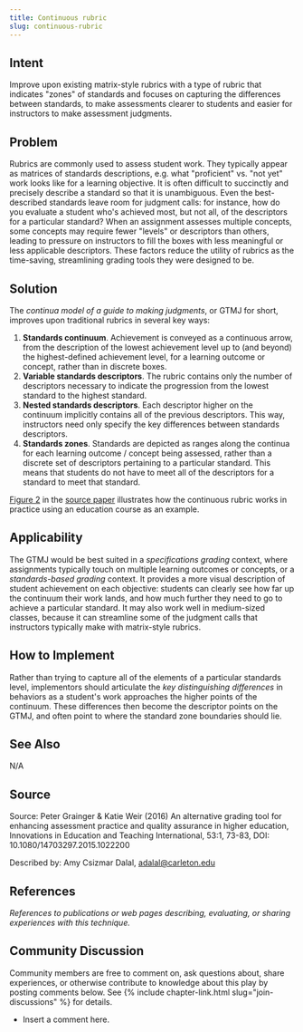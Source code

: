```yaml
---
title: Continuous rubric
slug: continuous-rubric
---
```


## Intent

Improve upon existing matrix-style rubrics with a type of rubric that indicates "zones" of standards and focuses on capturing the differences between standards, to make assessments clearer to students and easier for instructors to make assessment judgments.


## Problem

Rubrics are commonly used to assess student work. They typically appear as matrices of standards descriptions, e.g. what "proficient" vs. "not yet" work looks like for a learning objective. It is often difficult to succinctly and precisely describe a standard so that it is unambiguous. Even the best-described standards leave room for judgment calls: for instance, how do you evaluate a student who's achieved most, but not all, of the descriptors for a particular standard? When an assignment assesses multiple concepts, some concepts may require fewer "levels" or descriptors than others, leading to pressure on instructors to fill the boxes with less meaningful or less applicable descriptors. These factors reduce the utility of rubrics as the time-saving, streamlining grading tools they were designed to be.


## Solution

The _continua model of a guide to making judgments_, or GTMJ for short, improves upon traditional rubrics in several key ways:

1. **Standards continuum**. Achievement is conveyed as a continuous arrow, from the description of the lowest achievement level up to (and beyond) the highest-defined achievement level, for a learning outcome or concept, rather than in discrete boxes.
2. **Variable standards descriptors**. The rubric contains only the number of descriptors necessary to indicate the progression from the lowest standard to the highest standard.
3. **Nested standards descriptors**. Each descriptor higher on the continuum implicitly contains all of the previous descriptors. This way, instructors need only specify the key differences between standards descriptors. 
4. **Standards zones**. Standards are depicted as ranges along the continua for each learning outcome / concept being assessed, rather than a discrete set of descriptors pertaining to a particular standard. This means that students do not have to meet all of the descriptors for a standard to meet that standard.

[Figure 2](https://www.tandfonline.com/doi/pdf/10.1080/14703297.2015.1022200) in the [source paper](https://www.tandfonline.com/doi/pdf/10.1080/14703297.2015.1022200) illustrates how the continuous rubric works in practice using an education course as an example.


## Applicability

The GTMJ would be best suited in a _specifications grading_ context, where assignments typically touch on multiple learning outcomes or concepts, or a _standards-based grading_ context. It provides a more visual description of student achievement on each objective: students can clearly see how far up the continuum their work lands, and how much further they need to go to achieve a particular standard. It may also work well in medium-sized classes, because it can streamline some of the judgment calls that instructors typically make with matrix-style rubrics.


## How to Implement

Rather than trying to capture all of the elements of a particular standards level, implementors should articulate the _key distinguishing differences_ in behaviors as a student's work approaches the higher points of the continuum. These differences then become the descriptor points on the GTMJ, and often point to where the standard zone boundaries should lie.


## See Also

N/A


## Source

Source: Peter Grainger & Katie Weir (2016) An alternative grading tool for enhancing assessment practice and quality assurance in higher education, Innovations in Education and Teaching International, 53:1, 73-83, DOI: 10.1080/14703297.2015.1022200

Described by: Amy Csizmar Dalal, adalal@carleton.edu


## References

_References to publications or web pages describing, evaluating, or
sharing experiences with this technique._


## Community Discussion

Community members are free to comment on, ask questions about, share
experiences, or otherwise contribute to knowledge about this play by
posting comments below.
See {% include chapter-link.html slug="join-discussions" %} for details.

* Insert a comment here.
